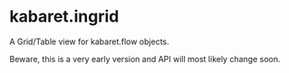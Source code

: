 # kabaret.ingrid

A Grid/Table view for kabaret.flow objects.

Beware, this is a very early version and API will most likely change soon.
